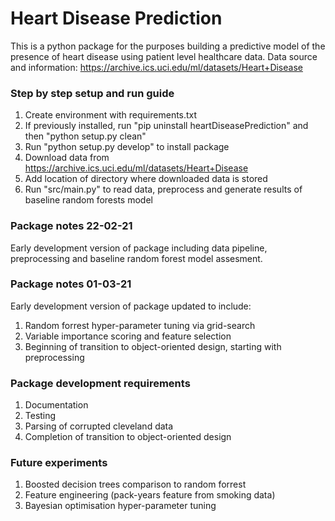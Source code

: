 # Heart Disease Prediction 
This is a python package for the purposes building a predictive model of the presence of heart disease using patient 
level healthcare data. 
Data source and information: https://archive.ics.uci.edu/ml/datasets/Heart+Disease

### Step by step setup and run guide
1) Create environment with requirements.txt
2) If previously installed, run "pip uninstall heartDiseasePrediction" and then "python setup.py clean"
3) Run "python setup.py develop" to install package
4) Download data from https://archive.ics.uci.edu/ml/datasets/Heart+Disease
5) Add location of directory where downloaded data is stored
5) Run "src/main.py" to read data, preprocess and generate results of baseline random forests model

### Package notes 22-02-21
Early development version of package including data pipeline, preprocessing and baseline random forest model assesment.

### Package notes 01-03-21
Early development version of package updated to include:
1) Random forrest hyper-parameter tuning via grid-search
2) Variable importance scoring and feature selection
3) Beginning of transition to object-oriented design, starting with preprocessing

### Package development requirements
1) Documentation
2) Testing
3) Parsing of corrupted cleveland data
4) Completion of transition to object-oriented design
### Future experiments
1) Boosted decision trees comparison to random forrest
2) Feature engineering (pack-years feature from smoking data)
3) Bayesian optimisation hyper-parameter tuning







